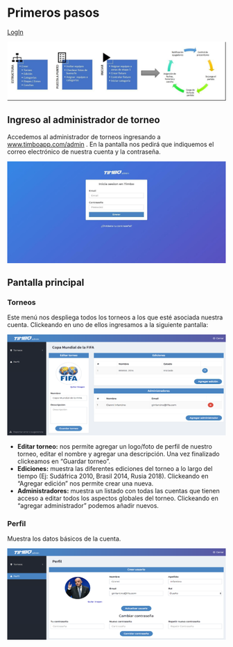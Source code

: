 # Primeros pasos

[LogIn](https://timboapp.com/login)

<p align="center"><img src="images/primeros-pasos1.jpg"></p>

## Ingreso al administrador de torneo

Accedemos al administrador de torneos ingresando a www.timboapp.com/admin . En la pantalla nos pedirá que indiquemos el correo electrónico de nuestra cuenta y la contraseña.

<p align="center"><img src="images/primeros-pasos7.jpg"></p>


## Pantalla principal

### Torneos

Este menú nos despliega todos los torneos a los que esté asociada nuestra cuenta. Clickeando en uno de ellos ingresamos a la siguiente pantalla:

<p align="center"><img src="images/primeros-pasos3.png"></p>

- <strong>Editar torneo:</strong> nos permite agregar un logo/foto de perfil de nuestro torneo, editar el nombre y agregar una descripción. Una vez finalizado clickeamos en “Guardar torneo”.
- <strong>Ediciones:</strong> muestra las diferentes ediciones del torneo a lo largo del tiempo (Ej: Sudáfrica 2010, Brasil 2014, Rusia 2018). Clickeando en “Agregar edición” nos permite crear una nueva.
- <strong>Administradores:</strong> muestra un listado con todas las cuentas que tienen acceso a editar todos los aspectos globales del torneo. Clickeando en “agregar administrador” podemos añadir nuevos.

### Perfil

Muestra los datos básicos de la cuenta.

<p align="center"><img src="images/primeros-pasos4.png"></p>
